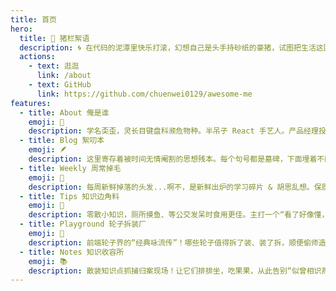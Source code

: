```yaml
---
title: 首页
hero:
  title: 🐷 猪栏絮语
  description: 🌀 在代码的泥潭里快乐打滚，幻想自己是头手持砂纸的豪猪，试图把生活这团毛线球打磨成瑞士军刀 —— 功能贼多，但主要用来开快递。
  actions:
    - text: 逛逛
      link: /about
    - text: GitHub
      link: https://github.com/chuenwei0129/awesome-me
features:
  - title: About 俺是谁
    emoji: 🐒
    description: 学名奀歪，灵长目键盘科濒危物种。半吊子 React 手艺人。产品经理投喂的 PRD，总能在我的 `useEffect` 里变异成能一口吞掉 Deadline 的食人花级 Bug。
  - title: Blog 絮叨本
    emoji: 🪶
    description: 这里寄存着被时间无情阉割的思想残本。每个句号都是墓碑，下面埋着不同版本的我。2018 年的热血愤青正和 2023 年的躺平大师在此激情对线，欢迎围观。
  - title: Weekly 周常掉毛
    emoji: 📅
    description: 每周新鲜掉落的头发...啊不，是新鲜出炉的学习碎片 & 胡思乱想。保质期短，速食最佳。
  - title: Tips 知识边角料
    emoji: 🧩
    description: 零散小知识，厕所摸鱼、等公交发呆时食用更佳。主打一个“看了好像懂，忘了也不亏”。
  - title: Playground 轮子拆装厂
    emoji: 🎪
    description: 前端轮子界的“经典咏流传”！哪些轮子值得拆了装、装了拆，顺便偷师造物主的奇妙脑回路？来这里折腾就对了。
  - title: Notes 知识收容所
    emoji: 📚
    description: 散装知识点抓捕归案现场！让它们排排坐，吃果果，从此告别“似曾相识燕归来，但就是想不起在哪见过”的尴尬。
---
```

